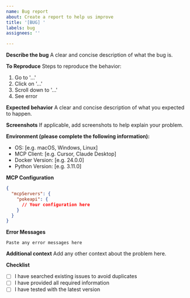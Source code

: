 ```yaml
---
name: Bug report
about: Create a report to help us improve
title: '[BUG] '
labels: bug
assignees: ''

---
```


**Describe the bug**
A clear and concise description of what the bug is.

**To Reproduce**
Steps to reproduce the behavior:
1. Go to '...'
2. Click on '...'
3. Scroll down to '...'
4. See error

**Expected behavior**
A clear and concise description of what you expected to happen.

**Screenshots**
If applicable, add screenshots to help explain your problem.

**Environment (please complete the following information):**
 - OS: [e.g. macOS, Windows, Linux]
 - MCP Client: [e.g. Cursor, Claude Desktop]
 - Docker Version: [e.g. 24.0.0]
 - Python Version: [e.g. 3.11.0]

**MCP Configuration**
```json
{
  "mcpServers": {
    "pokeapi": {
      // Your configuration here
    }
  }
}
```

**Error Messages**
```
Paste any error messages here
```

**Additional context**
Add any other context about the problem here.

**Checklist**
- [ ] I have searched existing issues to avoid duplicates
- [ ] I have provided all required information
- [ ] I have tested with the latest version
